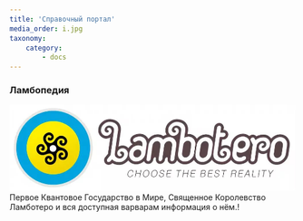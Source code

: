 ```yaml
---
title: 'Справочный портал'
media_order: i.jpg
taxonomy:
    category:
        - docs
---
```


### Ламбопедия
[![](i.jpg)](i.jpg)
Первое Квантовое Государство в Мире, Священное Королевство Ламботеро и вся доступная варварам информация о нём.!